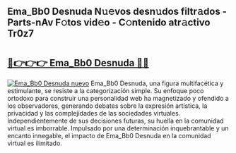 ## Ema_Bb0 Desnuda N𝚞𝚎vos desn𝚞dos filtr𝚊dos - Parts-nAv F𝚘tos vid𝚎o - C𝚘ntenido atr𝚊ctivo Tr0z7

# <h2><a href="http://mb7yc4.tromn.icu/?c=Ema_Bb0+Desnuda">🔗👉👉👉 Ema_Bb0 Desnuda 🔗🔗</a></h2>

[![Ema_Bb0 Desnuda nuevo](https://i.imgur.com/pEAQMta.gif)](http://mb7yc4.tromn.icu/?c=Ema_Bb0+Desnuda)
Ema_Bb0 Desnuda, una figura multifacética y estimulante, se resiste a la categorización simple. Su enfoque poco ortodoxo para construir una personalidad web ha magnetizado y ofendido a los observadores, generando debates sobre la expresión artística, la privacidad y las complejidades de las sociedades virtuales. Independientemente de sus decisiones futuras, su huella en la comunidad virtual es imborrable. Impulsado por una determinación inquebrantable y un encanto innegable, el impacto de Ema_Bb0 Desnuda en la comunidad virtual es ilimitado.
